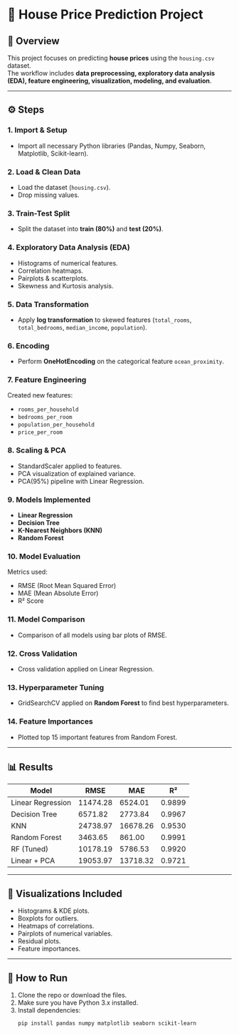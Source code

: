 # 🏡 House Price Prediction Project  

## 📌 Overview  
This project focuses on predicting **house prices** using the `housing.csv` dataset.  
The workflow includes **data preprocessing, exploratory data analysis (EDA), feature engineering, visualization, modeling, and evaluation**.  

---

## ⚙️ Steps  

### 1. Import & Setup  
- Import all necessary Python libraries (Pandas, Numpy, Seaborn, Matplotlib, Scikit-learn).  

### 2. Load & Clean Data  
- Load the dataset (`housing.csv`).  
- Drop missing values.  

### 3. Train-Test Split  
- Split the dataset into **train (80%)** and **test (20%)**.  

### 4. Exploratory Data Analysis (EDA)  
- Histograms of numerical features.  
- Correlation heatmaps.  
- Pairplots & scatterplots.  
- Skewness and Kurtosis analysis.  

### 5. Data Transformation  
- Apply **log transformation** to skewed features (`total_rooms`, `total_bedrooms`, `median_income`, `population`).  

### 6. Encoding  
- Perform **OneHotEncoding** on the categorical feature `ocean_proximity`.  

### 7. Feature Engineering  
Created new features:  
- `rooms_per_household`  
- `bedrooms_per_room`  
- `population_per_household`  
- `price_per_room`  

### 8. Scaling & PCA  
- StandardScaler applied to features.  
- PCA visualization of explained variance.  
- PCA(95%) pipeline with Linear Regression.  

### 9. Models Implemented  
- **Linear Regression**  
- **Decision Tree**  
- **K-Nearest Neighbors (KNN)**  
- **Random Forest**  

### 10. Model Evaluation  
Metrics used:  
- RMSE (Root Mean Squared Error)  
- MAE (Mean Absolute Error)  
- R² Score  

### 11. Model Comparison  
- Comparison of all models using bar plots of RMSE.  

### 12. Cross Validation  
- Cross validation applied on Linear Regression.  

### 13. Hyperparameter Tuning  
- GridSearchCV applied on **Random Forest** to find best hyperparameters.  

### 14. Feature Importances  
- Plotted top 15 important features from Random Forest.  

---

## 📊 Results  

| Model              | RMSE   | MAE    | R²   |
|--------------------|--------|--------|------|
| Linear Regression  | 11474.28 | 6524.01 | 0.9899 |
| Decision Tree      | 6571.82 | 2773.84 | 0.9967 |
| KNN                | 24738.97 | 16678.26 | 0.9530 |
| Random Forest      | 3463.65 | 861.00 | 0.9991 |
| RF (Tuned)         | 10178.19 | 5786.53 | 0.9920 |
| Linear + PCA       | 19053.97 | 13718.32 | 0.9721 |

---

## 📌 Visualizations Included  
- Histograms & KDE plots.  
- Boxplots for outliers.  
- Heatmaps of correlations.  
- Pairplots of numerical variables.  
- Residual plots.  
- Feature importances.  

---

## 🚀 How to Run  
1. Clone the repo or download the files.  
2. Make sure you have Python 3.x installed.  
3. Install dependencies:  
   ```bash
   pip install pandas numpy matplotlib seaborn scikit-learn
